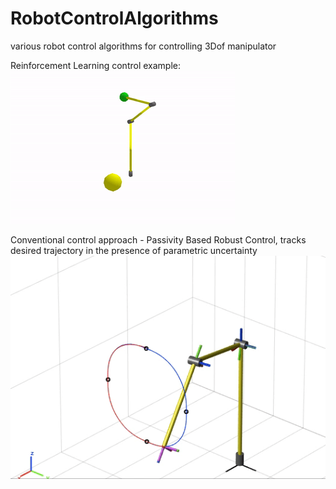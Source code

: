 # RobotControlAlgorithms
various robot control algorithms for controlling 3Dof manipulator

Reinforcement Learning control example:
 ![Reinforcement Learning control](reinforcement_learning_control.gif) 

Conventional control approach - Passivity Based Robust Control, tracks desired trajectory in the presence of parametric uncertainty 
 ![](robust_passive.gif) 
